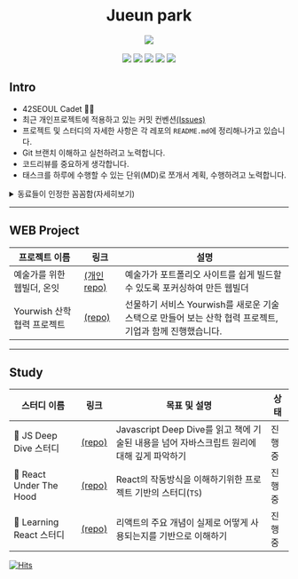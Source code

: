   <div align=center>
      <h1>Jueun park</h1>
        <img src="https://github-readme-stats.vercel.app/api?username=humonnom" />
</div>
<br>
<div align=center>  
     <img src="https://img.shields.io/badge/-JS-%23535D6C?logo=javascript" />
     <img src="https://img.shields.io/badge/-REACT-%23181717?logo=react" />
    <img src="https://img.shields.io/badge/-C-%23FF9900?logo=c" />
    <img src="https://img.shields.io/badge/-Github-%2300599C?logo=github" />
    <img src="https://img.shields.io/badge/-Shell-%23E8E8E8?logo=gnubash" />
 </div>
 


## Intro
* 42SEOUL Cadet 👩‍💻 
* 최근 개인프로젝트에 적용하고 있는 커밋 컨벤션[(Issues)](https://github.com/humonnom/ruth-form/issues/1#issue-1251518315)
* 프로젝트 및 스터디의 자세한 사항은 각 레포의 `README.md`에 정리해나가고 있습니다.
* Git 브랜치  이해하고 실천하려고 노력합니다.
* 코드리뷰를 중요하게 생각합니다.
* 태스크를 하루에 수행할 수 있는 단위(MD)로 쪼개서 계획, 수행하려고 노력합니다.
    
    

<details>
<summary>동료들이 인정한 꼼꼼함(자세히보기)</summary>
<div markdown="1">
    <br>
    <div align=center>
    <img src="https://user-images.githubusercontent.com/54441505/173475186-a6318e4f-a503-4170-a626-b022d3e3216a.png" width="600" >
        </div>  
    <br>
</div>
</details>

---
## WEB Project
|프로젝트 이름|링크|설명|
|---|---|---|
|예술가를 위한 웹빌더, 온잇|[(개인 repo)](https://github.com/humonnom/ONIT-frontend-forked)|예술가가 포트폴리오 사이트를 쉽게 빌드할 수 있도록 포커싱하여 만든 웹빌더|
|Yourwish 산학협력 프로젝트|[(repo)](https://github.com/42seoul-gifty/frontend-juepark)|선물하기 서비스 Yourwish를 새로운 기술 스택으로 만들어 보는 산학 협력 프로젝트, 기업과 함께 진행했습니다.|

---
## Study
|스터디 이름|링크|목표 및 설명|상태|
|---|---|---|---|
|📖 JS Deep Dive 스터디|[(repo)](https://github.com/hyunahOh/javascript-deep-dive)|Javascript Deep Dive를 읽고 책에 기술된 내용을 넘어 자바스크립트 원리에 대해 깊게 파악하기|진행중|
|🧰 React Under The Hood|[(repo)](https://github.com/humonnom/ruth-form)|React의 작동방식을 이해하기위한 프로젝트 기반의 스터디(`TS`)|진행중|
|📖 Learning React 스터디|[(repo)](https://github.com/Learning-React-42study/Learning-React)|리액트의 주요 개념이 실제로 어떻게 사용되는지를 기반으로 이해하기|진행중|

<!--

-->
<!--
* mginx, minishell, webserve Readme 정리 후에 넣기
-->
  [![Hits](https://hits.seeyoufarm.com/api/count/incr/badge.svg?url=https%3A%2F%2Fgithub.com%2Fhumonnom)](https://hits.seeyoufarm.com) 
